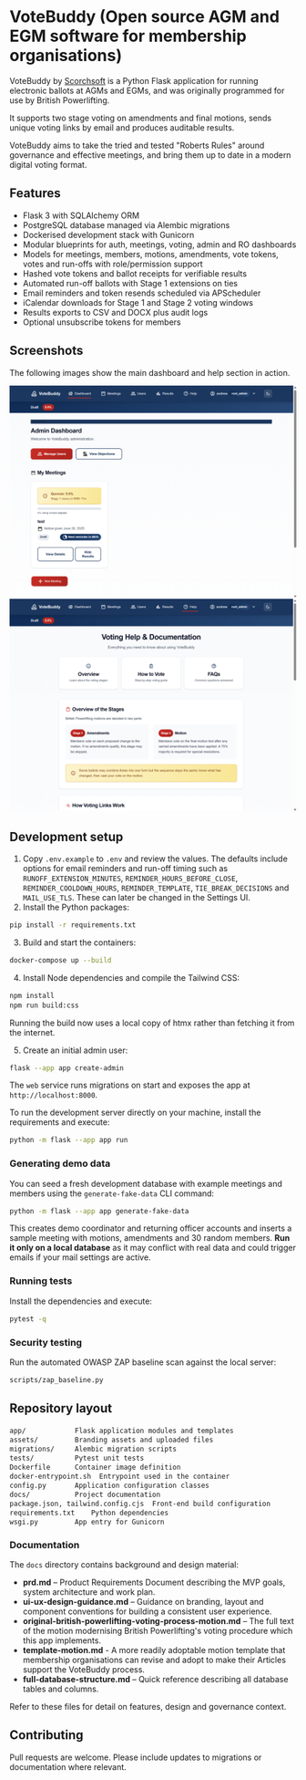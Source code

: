 # VoteBuddy (Open source AGM and EGM software for membership organisations)

VoteBuddy by [Scorchsoft](https://www.scorchsoft.com) is a Python Flask application for running electronic ballots at AGMs and EGMs, and was originally programmed for use by British Powerlifting.

It supports two stage voting on amendments and final motions, sends unique voting links by email and produces auditable results.

VoteBuddy aims to take the tried and tested "Roberts Rules" around governance and effective meetings, and bring them up to date in a modern digital voting format.

## Features

- Flask 3 with SQLAlchemy ORM
- PostgreSQL database managed via Alembic migrations
- Dockerised development stack with Gunicorn
- Modular blueprints for auth, meetings, voting, admin and RO dashboards
- Models for meetings, members, motions, amendments, vote tokens, votes and
  run-offs with role/permission support
- Hashed vote tokens and ballot receipts for verifiable results
- Automated run-off ballots with Stage 1 extensions on ties
- Email reminders and token resends scheduled via APScheduler
- iCalendar downloads for Stage 1 and Stage 2 voting windows
- Results exports to CSV and DOCX plus audit logs
- Optional unsubscribe tokens for members

## Screenshots

The following images show the main dashboard and help section in action.

![Admin dashboard screenshot](assets/screenshots/admin-dashboard.png)
![Help section screenshot](assets/screenshots/help-section.png)

## Development setup

1. Copy `.env.example` to `.env` and review the values.
   The defaults include options for email reminders and run-off timing such as
   `RUNOFF_EXTENSION_MINUTES`, `REMINDER_HOURS_BEFORE_CLOSE`,
   `REMINDER_COOLDOWN_HOURS`, `REMINDER_TEMPLATE`, `TIE_BREAK_DECISIONS` and
   `MAIL_USE_TLS`. These can later be changed in the Settings UI.
2. Install the Python packages:

```bash
pip install -r requirements.txt
```
3. Build and start the containers:

```bash
docker-compose up --build
```

4. Install Node dependencies and compile the Tailwind CSS:

```bash
npm install
npm run build:css
```
Running the build now uses a local copy of htmx rather than fetching it from the
internet.

5. Create an initial admin user:

```bash
flask --app app create-admin
```

The `web` service runs migrations on start and exposes the app at `http://localhost:8000`.

To run the development server directly on your machine, install the requirements and execute:

```bash
python -m flask --app app run
```

### Generating demo data

You can seed a fresh development database with example meetings and members using the
`generate-fake-data` CLI command:

```bash
python -m flask --app app generate-fake-data
```

This creates demo coordinator and returning officer accounts and inserts a sample meeting with motions,
amendments and 30 random members. **Run it only on a local database** as it may conflict with real
data and could trigger emails if your mail settings are active.

### Running tests

Install the dependencies and execute:

```bash
pytest -q
```

### Security testing

Run the automated OWASP ZAP baseline scan against the local server:

```bash
scripts/zap_baseline.py
```

## Repository layout

```
app/            Flask application modules and templates
assets/         Branding assets and uploaded files
migrations/     Alembic migration scripts
tests/          Pytest unit tests
Dockerfile      Container image definition
docker-entrypoint.sh  Entrypoint used in the container
config.py       Application configuration classes
docs/           Project documentation
package.json, tailwind.config.cjs  Front-end build configuration
requirements.txt    Python dependencies
wsgi.py         App entry for Gunicorn
```

### Documentation

The `docs` directory contains background and design material:

- **prd.md** – Product Requirements Document describing the MVP goals, system architecture and work plan.
- **ui-ux-design-guidance.md** – Guidance on branding, layout and component conventions for building a consistent user experience.
- **original-british-powerlifting-voting-process-motion.md** – The full text of the motion modernising British Powerlifting's voting procedure which this app implements.
- **template-motion.md** - A more readily adoptable motion template that membership organisations can revise and adopt to make their Articles support the VoteBuddy process.
- **full-database-structure.md** – Quick reference describing all database tables and columns.

Refer to these files for detail on features, design and governance context.

## Contributing

Pull requests are welcome. Please include updates to migrations or documentation where relevant.
